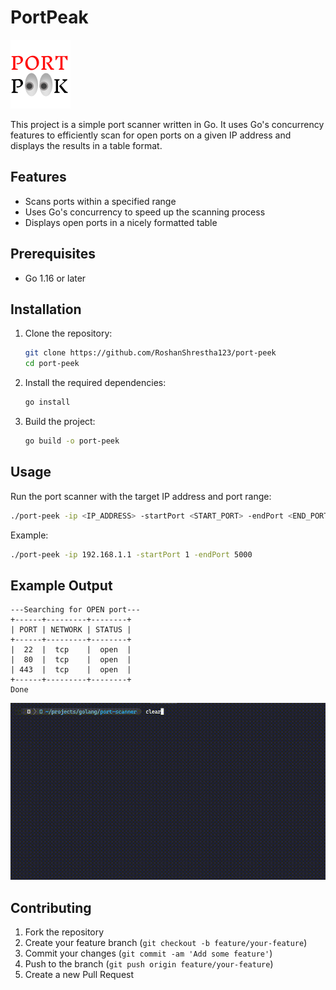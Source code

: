 
# PortPeak
![demo](logo.png)

This project is a simple port scanner written in Go. It uses Go's concurrency features to efficiently scan for open ports on a given IP address and displays the results in a table format.

## Features

- Scans ports within a specified range
- Uses Go's concurrency to speed up the scanning process
- Displays open ports in a nicely formatted table

## Prerequisites

- Go 1.16 or later

## Installation

1. Clone the repository:
   ```sh
   git clone https://github.com/RoshanShrestha123/port-peek
   cd port-peek
   ```

2. Install the required dependencies:
   ```sh
   go install
   ```

3. Build the project:
   ```sh
   go build -o port-peek
   ```

## Usage

Run the port scanner with the target IP address and port range:

```sh
./port-peek -ip <IP_ADDRESS> -startPort <START_PORT> -endPort <END_PORT>
```

Example:

```sh
./port-peek -ip 192.168.1.1 -startPort 1 -endPort 5000
```

## Example Output

```
---Searching for OPEN port---
+------+---------+--------+
| PORT | NETWORK | STATUS |
+------+---------+--------+
|  22  |  tcp    |  open  |
|  80  |  tcp    |  open  |
| 443  |  tcp    |  open  |
+------+---------+--------+
Done
```

![demo](demo.gif)



## Contributing

1. Fork the repository
2. Create your feature branch (`git checkout -b feature/your-feature`)
3. Commit your changes (`git commit -am 'Add some feature'`)
4. Push to the branch (`git push origin feature/your-feature`)
5. Create a new Pull Request

